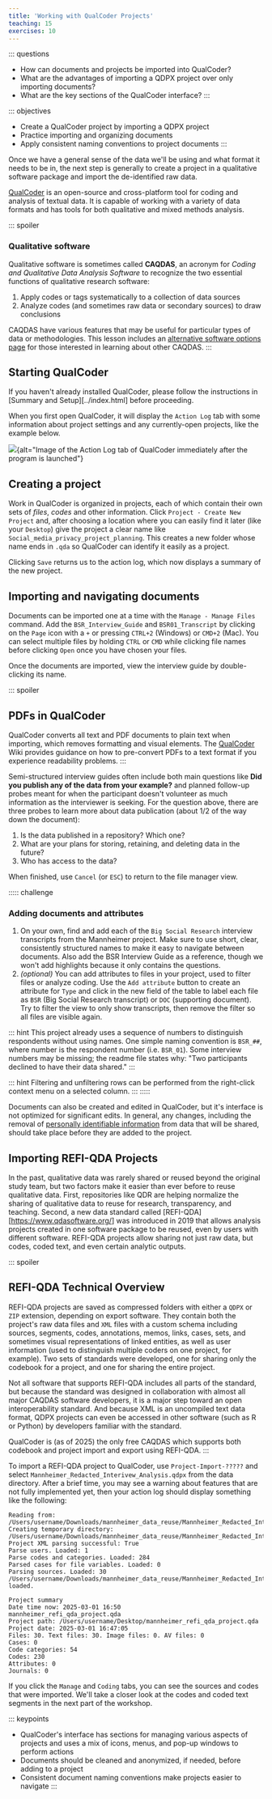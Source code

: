 ```yaml
---
title: 'Working with QualCoder Projects'
teaching: 15
exercises: 10
---
```


::: questions
-   How can documents and projects be imported into QualCoder?
-   What are the advantages of importing a QDPX project over only
    importing documents?
-   What are the key sections of the QualCoder interface?
:::

::: objectives
-   Create a QualCoder project by importing a QDPX project
-   Practice importing and organizing documents
-   Apply consistent naming conventions to project documents
:::

Once we have a general sense of the data we'll be using and what format
it needs to be in, the next step is generally to create a project in a
qualitative software package and import the de-identified raw data.

[QualCoder](https://qualcoder.wordpress.com/) is an open-source and
cross-platform tool for coding and analysis of textual data. It is
capable of working with a variety of data formats and has tools for both
qualitative and mixed methods analysis.

::: spoiler
### Qualitative software

Qualitative software is sometimes called **CAQDAS**, an acronym for
*Coding and Qualitative Data Analysis Software* to recognize the two
essential functions of qualitative research software:

1.  Apply codes or tags systematically to a collection of data sources
2.  Analyze codes (and sometimes raw data or secondary sources) to draw
    conclusions

CAQDAS have various features that may be useful for particular types of
data or methodologies. This lesson includes an [alternative software
options page](../learners/alternative-software-options.html) for those
interested in learning about other CAQDAS.
:::

## Starting QualCoder

If you haven't already installed QualCoder, please follow the
instructions in [Summary and Setup][../index.html] before proceeding.

When you first open QualCoder, it will display the `Action Log` tab with
some information about project settings and any currently-open projects,
like the example below.

![](fig/qualcoder-launch-screen.png){alt="Image of the Action Log tab of QualCoder immediately after the program is launched"}

## Creating a project

Work in QualCoder is organized in projects, each of which contain their
own sets of *files*, *codes* and other information. Click
`Project - Create New Project` and, after choosing a location where you
can easily find it later (like your `Desktop`) give the project a clear
name like `Social_media_privacy_project_planning`. This creates a new
folder whose name ends in `.qda` so QualCoder can identify it easily as
a project.

Clicking `Save` returns us to the action log, which now displays a
summary of the new project.

## Importing and navigating documents

Documents can be imported one at a time with the `Manage - Manage Files`
command. Add the `BSR_Interview_Guide` and `BSR01_Transcript` by
clicking on the `Page` icon with a `+` or pressing `CTRL+2` (Windows) or
`CMD+2` (Mac). You can select multiple files by holding `CTRL` or `CMD`
while clicking file names before clicking `Open` once you have chosen
your files.

Once the documents are imported, view the interview guide by
double-clicking its name.

::: spoiler
## PDFs in QualCoder

QualCoder converts all text and PDF documents to plain text when
importing, which removes formatting and visual elements. The
[QualCoder](https://github.com/ccbogel/QualCoder/wiki/3.2.-Files) Wiki
provides guidance on how to pre-convert PDFs to a text format if you
experience readability problems.
:::

Semi-structured interview guides often include both main questions like
**Did you publish any of the data from your example?** and planned
follow-up probes meant for when the participant doesn't volunteer as
much information as the interviewer is seeking. For the question above,
there are three probes to learn more about data publication (about 1/2
of the way down the document):

1.  Is the data published in a repository? Which one?
2.  What are your plans for storing, retaining, and deleting data in the
    future?
3.  Who has access to the data?

When finished, use `Cancel` (or `ESC`) to return to the file manager
view.

::::: challenge
### Adding documents and attributes

1.  On your own, find and add each of the `Big Social Research`
    interview transcripts from the Mannheimer project. Make sure to use
    short, clear, consistently structured names to make it easy to
    navigate between documents. Also add the BSR Interview Guide as a
    reference, though we won't add highlights because it only contains
    the questions.
2.  *(optional)* You can add attributes to files in your project, used
    to filter files or analyze coding. Use the `Add attribute` button to
    create an attribute for `Type` and click in the new field of the
    table to label each file as `BSR` (Big Social Research transcript)
    or `DOC` (supporting document). Try to filter the view to only show
    transcripts, then remove the filter so all files are visible again.

::: hint
This project already uses a sequence of numbers to distinguish
respondents without using names. One simple naming convention is
`BSR_##`, where number is the respondent number (i.e. `BSR_01`). Some
interview numbers may be missing; the readme file states why: "Two
participants declined to have their data shared."
:::

::: hint
Filtering and unfiltering rows can be performed from the right-click
context menu on a selected column.
:::
:::::

Documents can also be created and edited in QualCoder, but it's
interface is not optimized for significant edits. In general, any
changes, including the removal of [personally identifiable
information](https://en.wikipedia.org/wiki/Personal_data) from data that
will be shared, should take place before they are added to the project.

## Importing REFI-QDA Projects

In the past, qualitative data was rarely shared or reused beyond the
original study team, but two factors make it easier than ever before to
reuse qualitative data. First, repositories like QDR are helping
normalize the sharing of qualitative data to reuse for research,
transparency, and teaching. Second, a new data standard called
[REFI-QDA][<https://www.qdasoftware.org/>] was introduced in 2019 that
allows analysis projects created in one software package to be reused,
even by users with different software. REFI-QDA projects allow sharing
not just raw data, but codes, coded text, and even certain analytic
outputs.

::: spoiler
## REFI-QDA Technical Overview

REFI-QDA projects are saved as compressed folders with either a `QDPX`
or `ZIP` extension, depending on export software. They contain both the
project's raw data files and `XML` files with a custom schema including
sources, segments, codes, annotations, memos, links, cases, sets, and
sometimes visual representations of linked entities, as well as user
information (used to distinguish multiple coders on one project, for
example). Two sets of standards were developed, one for sharing only the
codebook for a project, and one for sharing the entire project.

Not all software that supports REFI-QDA includes all parts of the
standard, but because the standard was designed in collaboration with
almost all major CAQDAS software developers, it is a major step toward
an open interoperability standard. And because XML is an uncompiled text
data format, QDPX projects can even be accessed in other software (such
as R or Python) by developers familiar with the standard.

QualCoder is (as of 2025) the only free CAQDAS which supports both
codebook and project import and export using REFI-QDA.
:::

To import a REFI-QDA project to QualCoder, use `Project-Import-?????`
and select `Mannheimer_Redacted_Interivew_Analysis.qdpx` from the data
directory. After a brief time, you may see a warning about features that
are not fully implemented yet, then your action log should display
something like the following:

```
Reading from: /Users/username/Downloads/mannheimer_data_reuse/Mannheimer_Redacted_Interview_Analysis.qdpx
Creating temporary directory: /Users/username/Downloads/mannheimer_data_reuse/Mannheimer_Redacted_Interview_Analysis.\_temporary
Project XML parsing successful: True
Parse users. Loaded: 1 
Parse codes and categories. Loaded: 284
Parsed cases for file variables. Loaded: 0
Parsing sources. Loaded: 30
/Users/username/Downloads/mannheimer_data_reuse/Mannheimer_Redacted_Interview_Analysis.qdpx
loaded.

Project summary 
Date time now: 2025-03-01 16:50
mannheimer_refi_qda_project.qda
Project path: /Users/username/Desktop/mannheimer_refi_qda_project.qda
Project date: 2025-03-01 16:47:05
Files: 30. Text files: 30. Image files: 0. AV files: 0
Cases: 0
Code categories: 54
Codes: 230
Attributes: 0
Journals: 0
```

If you click the `Manage` and `Coding` tabs, you can see the sources and codes that were imported. We'll take a closer look at the codes and coded text segments in the next part of the workshop.

::: keypoints
-   QualCoder's interface has sections for managing various aspects of
    projects and uses a mix of icons, menus, and pop-up windows to
    perform actions
-   Documents should be cleaned and anonymized, if needed, before adding
    to a project
-   Consistent document naming conventions make projects easier to
    navigate
:::
